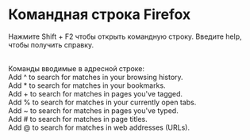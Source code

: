 # Командная строка Firefox

Нажмите Shift + F2 чтобы открыть командную строку. Введите help, чтобы получить справку. <br> <br>

Команды вводимые в адресной строке: <br>
Add ^ to search for matches in your browsing history. <br>
Add * to search for matches in your bookmarks. <br>
Add + to search for matches in pages you've tagged. <br>
Add % to search for matches in your currently open tabs. <br>
Add ~ to search for matches in pages you've typed. <br>
Add # to search for matches in page titles. <br>
Add @ to search for matches in web addresses (URLs). <br>